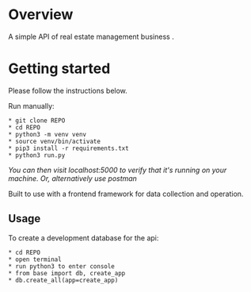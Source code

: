 # Overview

A simple API of real estate management business .

# Getting started

Please follow the instructions below.

Run manually:
```
* git clone REPO
* cd REPO
* python3 -m venv venv
* source venv/bin/activate
* pip3 install -r requirements.txt
* python3 run.py 
```
*You can then visit localhost:5000 to verify that it's running on your machine. Or, alternatively use postman*

Built to use with a frontend framework for data collection and operation.

## Usage
To create a development database for the api:
```
* cd REPO
* open terminal
* run python3 to enter console
* from base import db, create_app
* db.create_all(app=create_app)
```
